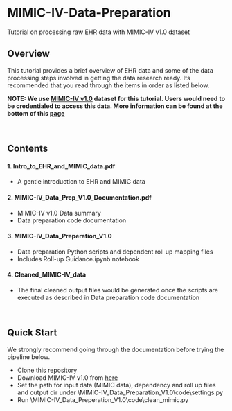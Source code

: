 # MIMIC-IV-Data-Preparation
Tutorial on processing raw EHR data with MIMIC-IV v1.0 dataset

## Overview

This tutorial provides a brief overview of EHR data and some of the data processing steps involved in getting the data research ready. Its recommended that you read through the items in order as listed below. 

**NOTE: We use [MIMIC-IV v1.0](https://physionet.org/content/mimiciv/1.0/) dataset for this tutorial. Users would need to be credentialed to access this data. More information can be found at the bottom of this [page](https://physionet.org/content/mimiciv/1.0/)**

<br/>

## Contents

#### 1. Intro_to_EHR_and_MIMIC_data.pdf
* A gentle introduction to EHR and MIMIC data


#### 2. MIMIC-IV_Data_Prep_V1.0_Documentation.pdf
* MIMIC-IV v1.0 Data summary
* Data preparation code documentation


#### 3. MIMIC-IV_Data_Preperation_V1.0
* Data preparation Python scripts and dependent roll up mapping files
* Includes Roll-up Guidance.ipynb notebook


#### 4. Cleaned_MIMIC-IV_data
* The final cleaned output files would be generated once the scripts are executed as described in Data preparation code documentation 


<br/>

## Quick Start
We strongly recommend going through the documentation before trying the pipeline below.

* Clone this repository
* Download MIMIC-IV v1.0 from [here](https://physionet.org/content/mimiciv/1.0/)
* Set the path for input data (MIMIC data), dependency and roll up files and output dir under \MIMIC-IV_Data_Preparation_V1.0\code\settings.py
* Run \MIMIC-IV_Data_Preperation_V1.0\code\clean_mimic.py


<br/>
